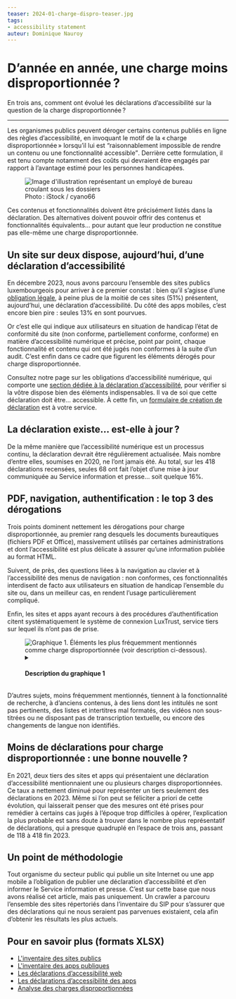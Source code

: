 ```yaml
---
teaser: 2024-01-charge-dispro-teaser.jpg
tags:
- accessibility statement
auteur: Dominique Nauroy
---
```


<script src="../../../../content/fr/news/2024-01-26-charge-dispro.js"></script>
<hgroup>
	<h1>D’année en année, une charge moins disproportionnée&#8239;?</h1>
	<p>En trois ans, comment ont évolué les déclarations d’accessibilité sur la question de la charge disproportionnée&#8239;?</p>
</hgroup>
<hr>
<div class="intro">
    <p>Les organismes publics peuvent déroger certains contenus publiés en ligne des règles d’accessibilité, en invoquant le motif de la «&#8239;charge disproportionnée&#8239;» lorsqu’il lui est <q>raisonnablement impossible de rendre un contenu ou une fonctionnalité accessible</q>. Derrière cette formulation, il est tenu compte notamment des coûts qui devraient être engagés par rapport à l’avantage estimé pour les personnes handicapées.</p>
</div>
<figure role="group" aria-label="Photo: iStock / cyano66" class="pic">
    <img src="../../../../content/fr/news/img/2024-01-charge-dispro.jpg" alt="Image d'illustration représentant un employé de bureau croulant sous les dossiers">
    <figcaption>Photo&#8239;: iStock / cyano66</figcaption>
</figure>
<p>Ces contenus et fonctionnalités doivent être précisément listés dans la déclaration. Des alternatives doivent pouvoir offrir des contenus et fonctionnalités équivalents... pour autant que leur production ne constitue pas elle-même une charge disproportionnée.</p>
<h2>Un site sur deux dispose, aujourd’hui, d’une déclaration d’accessibilité</h2>
<p>En décembre 2023, nous avons parcouru l’ensemble des sites publics luxembourgeois pour arriver à ce premier constat : bien qu’il s’agisse d’une <a href="https://legilux.public.lu/eli/etat/leg/loi/2019/05/28/a373/jo#art_5">obligation légale</a>, à peine plus de la moitié de ces sites (51%) présentent, aujourd’hui, une déclaration d’accessibilité. Du côté des apps mobiles, c’est encore bien pire : seules 13% en sont pourvues.</p>
<p>Or c’est elle qui indique aux utilisateurs en situation de handicap l’état de conformité du site (non conforme, partiellement conforme, conforme) en matière d’accessibilité numérique et précise, point par point, chaque fonctionnalité et contenu qui ont été jugés non conformes à la suite d’un audit. C’est enfin dans ce cadre que figurent les éléments dérogés pour charge disproportionnée.</p>
<p>Consultez notre page sur les obligations d’accessibilité numérique, qui comporte une <a href="https://accessibilite.public.lu/fr/obligations.html#d%C3%A9claration-daccessibilit%C3%A9">section dédiée à la déclaration d’accessibilité</a>, pour vérifier si la vôtre dispose bien des éléments indispensables. Il va de soi que cette déclaration doit être... accessible. À cette fin, un <a href="https://accessibilite.public.lu/fr/tools/decla.html">formulaire de création de déclaration</a> est à votre service.</p>
<h2>La déclaration existe... est-elle à jour&#8239;?</h2>
<p>De la même manière que l’accessibilité numérique est un processus continu, la déclaration devrait être régulièrement actualisée. Mais nombre d’entre elles, soumises en 2020, ne l’ont jamais été. Au total, sur les 418 déclarations recensées, seules 68 ont fait l’objet d’une mise à jour communiquée au Service information et presse... soit quelque 16%.</p>
<h2>PDF, navigation, authentification : le top 3 des dérogations</h2>
<p>Trois points dominent nettement les dérogations pour charge disproportionnée, au premier rang desquels les documents bureautiques (fichiers PDF et Office), massivement utilisés par certaines administrations et dont l’accessibilité est plus délicate à assurer qu’une information publiée au format HTML.</p>
<p>Suivent, de près, des questions liées à la navigation au clavier et à l’accessibilité des menus de navigation : non conformes, ces fonctionnalités interdisent de facto aux utilisateurs en situation de handicap l’ensemble du site ou, dans un meilleur cas, en rendent l’usage particulièrement compliqué.</p>
<p>Enfin, les sites et apps ayant recours à des procédures d’authentification citent systématiquement le système de connexion LuxTrust, service tiers sur lequel ils n’ont pas de prise.</p>
<figure class="chart">
    <div id="dispro" class="h550">
        <img src="../../../../content/fr/news/img/2024-01-dispro-burden.svg" alt="Graphique 1. Éléments les plus fréquemment mentionnés comme charge disproportionnée (voir description ci-dessous).">
    </div>
    <details>
        <summary><h4>Description du graphique 1</h4></summary>
        <div>
            <div class="highcharts-data-table"></div>
        </div>
        <p>Ce diagramme en barres présente, par ordre décroissant, les éléments les plus fréquemment mentionnés comme charge disproportionnée dans les déclarations d’accessibilité, en commençant par les documents bureautiques, la navigation au clavier et les procédures d’authentification, présents dans respectivement 31, 29 et 13% des déclarations.</p>
    </details>
</figure>
<p>D’autres sujets, moins fréquemment mentionnés, tiennent à la fonctionnalité de recherche, à d’anciens contenus, à des liens dont les intitulés ne sont pas pertinents, des listes et intertitres mal formatés, des vidéos non sous-titrées ou ne disposant pas de transcription textuelle, ou encore des changements de langue non identifiés.</p>
<h2>Moins de déclarations pour charge disproportionnée : une bonne nouvelle&#8239;?</h2>
<p>En 2021, deux tiers des sites et apps qui présentaient une déclaration d’accessibilité mentionnaient une ou plusieurs charges disproportionnées. Ce taux a nettement diminué pour représenter un tiers seulement des déclarations en 2023. Même si l’on peut se féliciter a priori de cette évolution, qui laisserait penser que des mesures ont été prises pour remédier à certains cas jugés à l’époque trop difficiles à opérer, l’explication la plus probable est sans doute à trouver dans le nombre plus représentatif de déclarations, qui a presque quadruplé en l’espace de trois ans, passant de 118 à 418 fin 2023.</p>
<h2>Un point de méthodologie</h2>
<p>Tout organisme du secteur public qui publie un site Internet ou une app mobile a l’obligation de publier une déclaration d’accessibilité et d’en informer le Service information et presse. C’est sur cette base que nous avons réalisé cet article, mais pas uniquement. Un <span lang="en">crawler</span> a parcouru l’ensemble des sites répertoriés dans l’inventaire du SIP pour s’assurer que des déclarations qui ne nous seraient pas parvenues existaient, cela afin d’obtenir les résultats les plus actuels.</p>
<aside class="more">
    <h2>Pour en savoir plus (formats XLSX)</h2>
    <ul>
        <li><a href="https://data.public.lu/fr/datasets/r/2c6ba70f-a41f-4c50-a224-033a94d00fa9">L'inventaire des sites publics</a></li>
        <li><a href="https://data.public.lu/fr/datasets/r/756ecd5c-75d2-49a6-9cf4-aa4c70a28f8c">L'inventaire des apps publiques</a></li>
        <li><a href="https://data.public.lu/fr/datasets/r/13a50790-cb0c-431d-9f17-198decfdb584">Les déclarations d’accessibilité web</a></li>
        <li><a href="https://data.public.lu/fr/datasets/r/6ed3e82a-0b52-4009-ba75-57c5af9b2d76">Les déclarations d’accessibilité des apps</a></li>
        <li><a href="https://data.public.lu/fr/datasets/analyse-de-la-charge-disproportionnee-dans-les-declarations-daccessibilite/">Analyse des charges disproportionnées</a></li>
    </ul>
</aside>